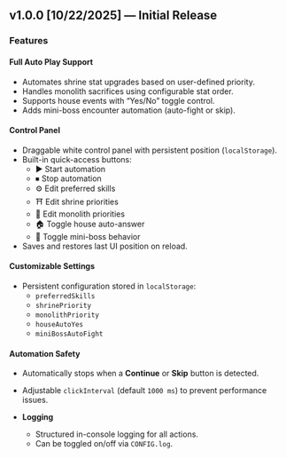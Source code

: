 ## v1.0.0 [10/22/2025] — Initial Release

### Features

#### **Full Auto Play Support**

- Automates shrine stat upgrades based on user-defined priority.
- Handles monolith sacrifices using configurable stat order.
- Supports house events with “Yes/No” toggle control.
- Adds mini-boss encounter automation (auto-fight or skip).

#### **Control Panel**

- Draggable white control panel with persistent position (`localStorage`).
- Built-in quick-access buttons:
  - ▶️ Start automation
  - ⏹ Stop automation
  - ⚙️ Edit preferred skills
  - ⛩ Edit shrine priorities
  - 🗿 Edit monolith priorities
  - 🏠 Toggle house auto-answer
  - 👾 Toggle mini-boss behavior
- Saves and restores last UI position on reload.

#### **Customizable Settings**

- Persistent configuration stored in `localStorage`:
  - `preferredSkills`
  - `shrinePriority`
  - `monolithPriority`
  - `houseAutoYes`
  - `miniBossAutoFight`

#### **Automation Safety**

- Automatically stops when a **Continue** or **Skip** button is detected.
- Adjustable `clickInterval` (default `1000 ms`) to prevent performance issues.

- **Logging**
  - Structured in-console logging for all actions.
  - Can be toggled on/off via `CONFIG.log`.
